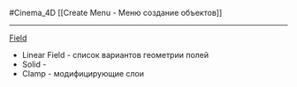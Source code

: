 #Cinema_4D 
[[Create Menu - Меню создание объектов]]
____________
[Field](https://help.maxon.net/c4d/2023/en-us/Default.htm#html/58091.html?Highlight=Fields)
- Linear Field - список вариантов геометрии полей
- Solid - 
- Clamp - модифицирующие слои